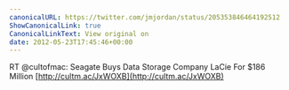 ```yaml
---
canonicalURL: https://twitter.com/jmjordan/status/205353846464192512
ShowCanonicalLink: true
CanonicalLinkText: View original on
date: 2012-05-23T17:45:46+00:00
---
```

RT @cultofmac: Seagate Buys Data Storage Company LaCie For $186 Million [http://cultm.ac/JxWOXB](http://cultm.ac/JxWOXB)